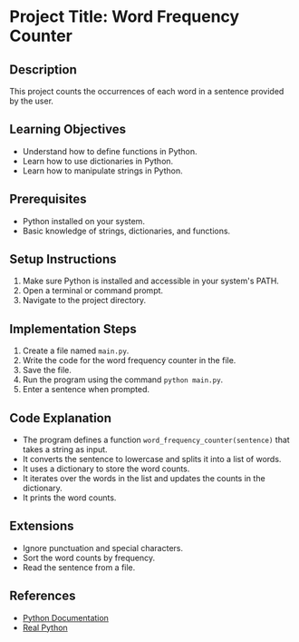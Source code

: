 # Project Title: Word Frequency Counter

## Description
This project counts the occurrences of each word in a sentence provided by the user.

## Learning Objectives
- Understand how to define functions in Python.
- Learn how to use dictionaries in Python.
- Learn how to manipulate strings in Python.

## Prerequisites
- Python installed on your system.
- Basic knowledge of strings, dictionaries, and functions.

## Setup Instructions
1.  Make sure Python is installed and accessible in your system's PATH.
2.  Open a terminal or command prompt.
3.  Navigate to the project directory.

## Implementation Steps
1.  Create a file named `main.py`.
2.  Write the code for the word frequency counter in the file.
3.  Save the file.
4.  Run the program using the command `python main.py`.
5.  Enter a sentence when prompted.

## Code Explanation
- The program defines a function `word_frequency_counter(sentence)` that takes a string as input.
- It converts the sentence to lowercase and splits it into a list of words.
- It uses a dictionary to store the word counts.
- It iterates over the words in the list and updates the counts in the dictionary.
- It prints the word counts.

## Extensions
- Ignore punctuation and special characters.
- Sort the word counts by frequency.
- Read the sentence from a file.

## References
- [Python Documentation](https://docs.python.org/3/)
- [Real Python](https://realpython.com/)
